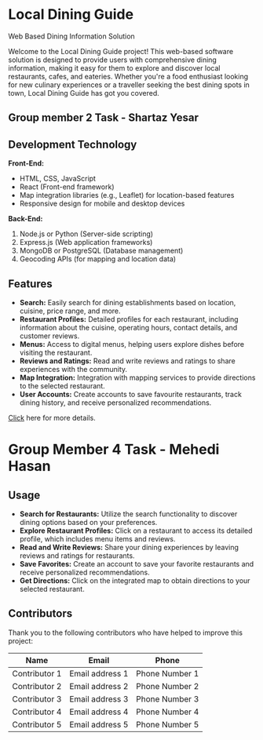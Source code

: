 # Local Dining Guide
Web Based Dining Information Solution


Welcome to the Local Dining Guide project! This web-based software solution is designed to 
provide users with comprehensive dining information, making it easy for them to explore 
and discover local restaurants, cafes, and eateries. Whether you're a food enthusiast looking 
for new culinary experiences or a traveller seeking the best dining spots in town, Local 
Dining Guide has got you covered.

## Group member 2 Task - Shartaz Yesar

## Development Technology

**Front-End:**
- HTML, CSS, JavaScript
- React (Front-end framework)
- Map integration libraries (e.g., Leaflet) for location-based features
- Responsive design for mobile and desktop devices

**Back-End:**
1. Node.js or Python (Server-side scripting)
2. Express.js (Web application frameworks)
3. MongoDB or PostgreSQL (Database management)
4. Geocoding APIs (for mapping and location data)
## Features
- **Search:** Easily search for dining establishments based on location, cuisine, price 
range, and more.
- **Restaurant Profiles:** Detailed profiles for each restaurant, including information 
about the cuisine, operating hours, contact details, and customer reviews.
- **Menus:** Access to digital menus, helping users explore dishes before visiting the 
restaurant.
- **Reviews and Ratings:** Read and write reviews and ratings to share experiences with 
the community.
- **Map Integration:** Integration with mapping services to provide directions to the 
selected restaurant.
- **User Accounts:** Create accounts to save favourite restaurants, track dining history, 
and receive personalized recommendations.

<a href="www.google.coom">Click</a> here for more details.

# Group Member 4 Task - Mehedi Hasan
## Usage
- **Search for Restaurants:** Utilize the search functionality to discover dining options based on your preferences.
- **Explore Restaurant Profiles:** Click on a restaurant to access its detailed profile, which includes menu items and reviews.
- **Read and Write Reviews:** Share your dining experiences by leaving reviews and ratings for restaurants.
- **Save Favorites:** Create an account to save your favorite restaurants and receive personalized recommendations.
- **Get Directions:** Click on the integrated map to obtain directions to your selected restaurant.

## Contributors
Thank you to the following contributors who have helped to improve this project:

| Name         | Email            | Phone         |
| ------------ | ---------------- | ------------- |
| Contributor 1| Email address 1  | Phone Number 1|
| Contributor 2| Email address 2  | Phone Number 2|
| Contributor 3| Email address 3  | Phone Number 3|
| Contributor 4| Email address 4  | Phone Number 4|
| Contributor 5| Email address 5  | Phone Number 5|
